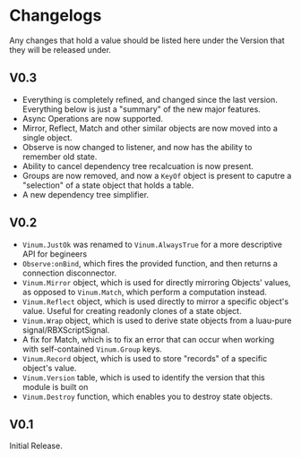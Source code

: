 # Changelogs

Any changes that hold a value should be listed here under the Version that they will be released under.
## V0.3
* Everything is completely refined, and changed since the last version. Everything below is just a "summary" of the new major features.
* Async Operations are now supported.
* Mirror, Reflect, Match and other similar objects are now moved into a single object.
* Observe is now changed to listener, and now has the ability to remember old state.
* Ability to cancel dependency tree recalcuation is now present.
* Groups are now removed, and now a `KeyOf` object is present to caputre a "selection" of a state object that holds a table.
* A new dependency tree simplifier.
## V0.2
* `Vinum.JustOk` was renamed to `Vinum.AlwaysTrue` for a more descriptive API for begineers
* `Observe:onBind`, which fires the provided function, and then returns a connection disconnector.
* `Vinum.Mirror` object, which is used for directly mirroring Objects' values, as opposed to `Vinum.Match`, which perform a computation instead.
* `Vinum.Reflect` object, which is used directly to mirror a specific object's value. Useful for creating readonly clones of a state object.
* `Vinum.Wrap` object, which is used to derive state objects from a luau-pure signal/RBXScriptSignal.
* A fix for Match, which is to fix an error that can occur when working with self-contained `Vinum.Group` keys.
* `Vinum.Record` object, which is used to store "records" of a specific object's value. 
* `Vinum.Version`  table, which is used to identify the version that this module is built on
* `Vinum.Destroy` function, which enables you to destroy state objects.
## V0.1
Initial Release.